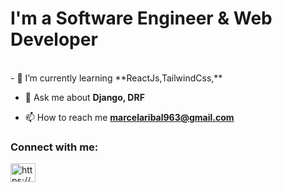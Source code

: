 <h1>I'm a Software Engineer & Web Developer</h1>
<br>
- 🌱 I’m currently learning **ReactJs,TailwindCss,**

- 💬 Ask me about **Django, DRF**

- 📫 How to reach me **marcelaribal963@gmail.com**

<h3 align="left">Connect with me:</h3>
<p align="left">
<a href="https://linkedin.com/in/https://www.linkedin.com/in/marceljames4w/" target="blank"><img align="center" src="https://raw.githubusercontent.com/rahuldkjain/github-profile-readme-generator/master/src/images/icons/Social/linked-in-alt.svg" alt="https://www.linkedin.com/in/marceljames4w/" height="30" width="40" /></a>
</p>


